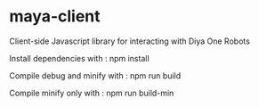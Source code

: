 maya-client
===========

Client-side Javascript library for interacting with Diya One Robots

Install dependencies with : 
npm install

Compile debug and minify with : 
npm run build

Compile minify only with : 
npm run build-min


